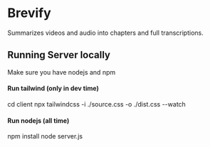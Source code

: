 # Brevify
Summarizes videos and audio into chapters and full transcriptions.

## Running Server locally
Make sure you have nodejs and npm

#### Run tailwind (only in dev time)
cd client
npx tailwindcss -i ./source.css -o ./dist.css --watch

#### Run nodejs (all time)
npm install
node server.js
